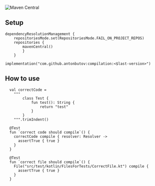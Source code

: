 ![Maven Central](https://img.shields.io/maven-central/v/io.github.antonbutov/compilation)

## Setup

```
dependencyResolutionManagement {
	repositoriesMode.set(RepositoriesMode.FAIL_ON_PROJECT_REPOS)
	repositories {
		mavenCentral()
		}
	}

implementation("com.github.antonbutov:compilation:<$last-version>")
```
## How to use
```
  val correctCode =
    """
        class Test {
            fun test(): String {
                return "test"
            }
        }
    """.trimIndent()

  @Test
  fun `correct code should compile`() {
    correctCode compile { resolver: Resolver ->
      assertTrue { true }
    }
  }

  @Test
  fun `correct file should compile`() {
    File("src/test/kotlin/FilesForTests/CorrectFile.kt") compile {
      assertTrue { true }
    }
  }
```
